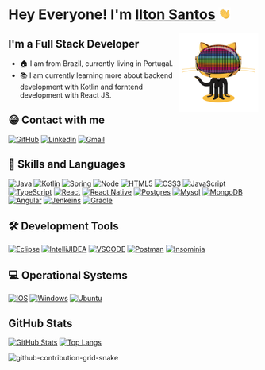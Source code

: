  # Hey Everyone! I'm [Ilton Santos](https://github.com/iltonkp) <img src="https://github.com/iltonkp/iltonkp/blob/main/src/wave.gif" width="25px">

 <img align="right" alt="GIF" height="160px" src="https://github.com/iltonkp/iltonkp/blob/main/src/git-icon.gif" />

## I'm a Full Stack Developer

- 🏠 I am from Brazil, currently living in Portugal.
- 📚 I am currently learning more about backend development with Kotlin and forntend development with React JS.

## 😁 Contact with me

[![GitHub](https://img.shields.io/badge/GitHub-100000?style=for-the-badge&logo=github&logoColor=white)](https://github.com/iltonkp)
[![Linkedin](https://img.shields.io/badge/LinkedIn-0077B5?style=for-the-badge&logo=linkedin&logoColor=white)](https://www.linkedin.com/in/santos-ilton-karly-p-16a46124/)
[![Gmail](https://img.shields.io/badge/Gmail-D14836?style=for-the-badge&logo=gmail&logoColor=white)](iltonk.si@gmail.com)

## 🚀 Skills and Languages

[![Java](https://img.shields.io/badge/Java-ED8B00?style=for-the-badge&logo=java&logoColor=white)]()
[![Kotlin](https://img.shields.io/badge/Kotlin-0095D5?&style=for-the-badge&logo=kotlin&logoColor=white)]()
[![Spring](https://img.shields.io/badge/Spring-6DB33F?style=for-the-badge&logo=spring&logoColor=white)]()
[![Node](https://img.shields.io/badge/Node.js-43853D?style=for-the-badge&logo=node.js&logoColor=white)]()
[![HTML5](https://img.shields.io/badge/HTML5-E34F26?style=for-the-badge&logo=html5&logoColor=white)]()
[![CSS3](https://img.shields.io/badge/CSS3-1572B6?style=for-the-badge&logo=css3&logoColor=white)]()
[![JavaScript](https://img.shields.io/badge/JavaScript-F7DF1E?style=for-the-badge&logo=javascript&logoColor=black)]()
[![TypeScript](https://img.shields.io/badge/TypeScript-007ACC?style=for-the-badge&logo=typescript&logoColor=white)]()
[![React](https://img.shields.io/badge/React-20232A?style=for-the-badge&logo=react&logoColor=61DAFB)]()
[![React Native](https://img.shields.io/badge/React_Native-20232A?style=for-the-badge&logo=react&logoColor=61DAFB)]()
[![Postgres](https://img.shields.io/badge/PostgreSQL-316192?style=for-the-badge&logo=postgresql&logoColor=white)]()
[![Mysql](https://img.shields.io/badge/MySQL-00000F?style=for-the-badge&logo=mysql&logoColor=white)]()
[![MongoDB](https://img.shields.io/badge/MongoDB-4EA94B?style=for-the-badge&logo=mongodb&logoColor=white)]()
[![Angular](https://img.shields.io/badge/Angular-DD0031?style=for-the-badge&logo=angular&logoColor=white)]()
[![Jenkeins](https://img.shields.io/badge/Jenkins-D24939?style=for-the-badge&logo=Jenkins&logoColor=white)]()
[![Gradle](https://img.shields.io/badge/gradle-02303A?style=for-the-badge&logo=gradle&logoColor=white)]()

## 🛠 Development Tools

[![Eclipse](https://img.shields.io/badge/Eclipse-2C2255?style=for-the-badge&logo=eclipse&logoColor=white)]()
[![IntelliJIDEA](https://img.shields.io/badge/IntelliJIDEA-000000.svg?style=for-the-badge&logo=intellij-idea&logoColor=white)]()
[![VSCODE](https://img.shields.io/badge/Visual_Studio_Code-0078D4?style=for-the-badge&logo=visual%20studio%20code&logoColor=white)]()
[![Postman](https://img.shields.io/badge/Postman-FF6C37?style=for-the-badge&logo=Postman&logoColor=white)]()
[![Insominia](https://img.shields.io/badge/Insomnia-5849be?style=for-the-badge&logo=Insomnia&logoColor=white)]()

## 💻 Operational Systems

[![IOS](https://img.shields.io/badge/iOS-000000?style=for-the-badge&logo=ios&logoColor=white)]()
[![Windows](https://img.shields.io/badge/Windows-0078D6?style=for-the-badge&logo=windows&logoColor=white)]()
[![Ubuntu](https://img.shields.io/badge/Ubuntu-E95420?style=for-the-badge&logo=ubuntu&logoColor=white)]()

## GitHub Stats

[![GitHub Stats](https://github-readme-stats.vercel.app/api?username=iltonkp&how_icons=true&theme=dracula)]()
[![Top Langs](https://github-readme-stats.vercel.app/api/top-langs/?username=iltonkp&layout=compact&theme=dracula)](https://github.com/iltonkp/github-readme-stats)

![github-contribution-grid-snake](https://user-images.githubusercontent.com/22628987/159186675-06438039-8489-413b-ac2c-4af1b77691d2.svg)

